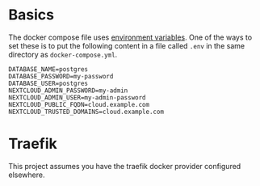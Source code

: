 # Basics
The docker compose file uses [environment variables](https://docs.docker.com/compose/environment-variables/).
One of the ways to set these is to put the following content in a file called `.env` in the same directory
as `docker-compose.yml`.

```
DATABASE_NAME=postgres
DATABASE_PASSWORD=my-password
DATABASE_USER=postgres
NEXTCLOUD_ADMIN_PASSWORD=my-admin
NEXTCLOUD_ADMIN_USER=my-admin-password
NEXTCLOUD_PUBLIC_FQDN=cloud.example.com
NEXTCLOUD_TRUSTED_DOMAINS=cloud.example.com
```

# Traefik
This project assumes you have the traefik docker provider configured elsewhere.
